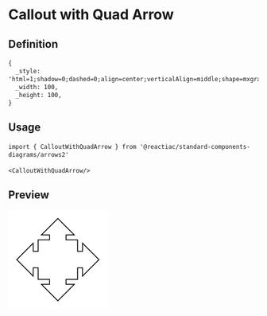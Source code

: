 # Callout with Quad Arrow

## Definition

```
{
  _style: 'html=1;shadow=0;dashed=0;align=center;verticalAlign=middle;shape=mxgraph.arrows2.calloutQuadArrow;dy=10;dx=20;notch=24;arrowHead=10;',
  _width: 100,
  _height: 100,
}
```

## Usage

```
import { CalloutWithQuadArrow } from '@reactiac/standard-components-diagrams/arrows2'

<CalloutWithQuadArrow/>
```

## Preview

<img src="./callout-with-quad-arrow.png" width="200"/>
